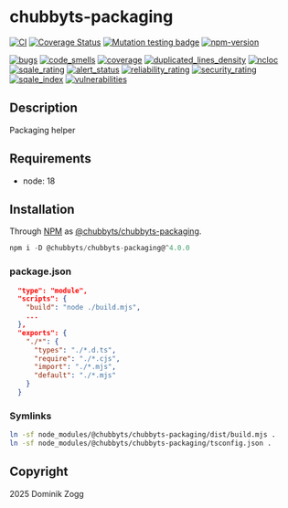 # chubbyts-packaging

[![CI](https://github.com/chubbyts/chubbyts-packaging/workflows/CI/badge.svg?branch=master)](https://github.com/chubbyts/chubbyts-packaging/actions?query=workflow%3ACI)
[![Coverage Status](https://coveralls.io/repos/github/chubbyts/chubbyts-packaging/badge.svg?branch=master)](https://coveralls.io/github/chubbyts/chubbyts-packaging?branch=master)
[![Mutation testing badge](https://img.shields.io/endpoint?style=flat&url=https%3A%2F%2Fbadge-api.stryker-mutator.io%2Fgithub.com%2Fchubbyts%2Fchubbyts-packaging%2Fmaster)](https://dashboard.stryker-mutator.io/reports/github.com/chubbyts/chubbyts-packaging/master)
[![npm-version](https://img.shields.io/npm/v/@chubbyts/chubbyts-packaging.svg)](https://www.npmjs.com/package/@chubbyts/chubbyts-packaging)

[![bugs](https://sonarcloud.io/api/project_badges/measure?project=chubbyts_chubbyts-packaging&metric=bugs)](https://sonarcloud.io/dashboard?id=chubbyts_chubbyts-packaging)
[![code_smells](https://sonarcloud.io/api/project_badges/measure?project=chubbyts_chubbyts-packaging&metric=code_smells)](https://sonarcloud.io/dashboard?id=chubbyts_chubbyts-packaging)
[![coverage](https://sonarcloud.io/api/project_badges/measure?project=chubbyts_chubbyts-packaging&metric=coverage)](https://sonarcloud.io/dashboard?id=chubbyts_chubbyts-packaging)
[![duplicated_lines_density](https://sonarcloud.io/api/project_badges/measure?project=chubbyts_chubbyts-packaging&metric=duplicated_lines_density)](https://sonarcloud.io/dashboard?id=chubbyts_chubbyts-packaging)
[![ncloc](https://sonarcloud.io/api/project_badges/measure?project=chubbyts_chubbyts-packaging&metric=ncloc)](https://sonarcloud.io/dashboard?id=chubbyts_chubbyts-packaging)
[![sqale_rating](https://sonarcloud.io/api/project_badges/measure?project=chubbyts_chubbyts-packaging&metric=sqale_rating)](https://sonarcloud.io/dashboard?id=chubbyts_chubbyts-packaging)
[![alert_status](https://sonarcloud.io/api/project_badges/measure?project=chubbyts_chubbyts-packaging&metric=alert_status)](https://sonarcloud.io/dashboard?id=chubbyts_chubbyts-packaging)
[![reliability_rating](https://sonarcloud.io/api/project_badges/measure?project=chubbyts_chubbyts-packaging&metric=reliability_rating)](https://sonarcloud.io/dashboard?id=chubbyts_chubbyts-packaging)
[![security_rating](https://sonarcloud.io/api/project_badges/measure?project=chubbyts_chubbyts-packaging&metric=security_rating)](https://sonarcloud.io/dashboard?id=chubbyts_chubbyts-packaging)
[![sqale_index](https://sonarcloud.io/api/project_badges/measure?project=chubbyts_chubbyts-packaging&metric=sqale_index)](https://sonarcloud.io/dashboard?id=chubbyts_chubbyts-packaging)
[![vulnerabilities](https://sonarcloud.io/api/project_badges/measure?project=chubbyts_chubbyts-packaging&metric=vulnerabilities)](https://sonarcloud.io/dashboard?id=chubbyts_chubbyts-packaging)

## Description

Packaging helper

## Requirements

 * node: 18

## Installation

Through [NPM](https://www.npmjs.com) as [@chubbyts/chubbyts-packaging][1].

```ts
npm i -D @chubbyts/chubbyts-packaging@^4.0.0
```

### package.json

```json
  "type": "module",
  "scripts": {
    "build": "node ./build.mjs",
    ...
  },
  "exports": {
    "./*": {
      "types": "./*.d.ts",
      "require": "./*.cjs",
      "import": "./*.mjs",
      "default": "./*.mjs"
    }
  }
```

### Symlinks

```sh
ln -sf node_modules/@chubbyts/chubbyts-packaging/dist/build.mjs .
ln -sf node_modules/@chubbyts/chubbyts-packaging/tsconfig.json .
```

## Copyright

2025 Dominik Zogg

[1]: https://www.npmjs.com/package/@chubbyts/chubbyts-packaging
